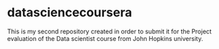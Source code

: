 datasciencecoursera
===================

This is my second repository created in order to submit it for the Project evaluation of the Data scientist course from John Hopkins university.
